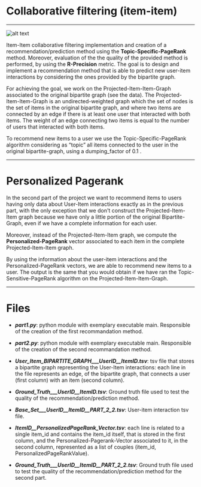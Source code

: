 # Collaborative filtering (item-item)
___

![alt text](https://miro.medium.com/max/1200/0*YpFJOPIoUdGZLWV9.jpg)

Item-Item collaborative filtering implementation and creation of a recommendation/prediction method using the **Topic-Specific-PageRank** method. Moreover, evaluation of the the quality of the provided method is performed, by using the **R-Precision** metric. The goal is to design and implement a recommendation method that is able to predict new user-item interactions by considering the ones provided by the bipartite graph. 

For achieving the goal, we work on the Projected-Item-Item-Graph associated to the original bipartite graph (see the data). The Projected-Item-Item-Graph is an undirected-weighted graph which the set of nodes is the set of items in the original bipartite graph, and where two items are connected by an edge if there is at least one user that interacted with both items. The weight of an edge connecting two items is equal to the number of users that interacted with both items.

To recommend new items to a user we use the Topic-Specific-PageRank algorithm considering as “topic” all items connected to the user in the original bipartite-graph, using a dumping_factor of 0.1 .

***

# Personalized Pagerank

In the second part of the project we want to recommend items to users having only data about User-Item interactions exactly as in the previous part, with the only exception that we don't construct the Projected-Item-Item graph because we have only a little portion of the original Bipartite-Graph, even if we have a complete information for each user.

Moreover, instead of the Projected-Item-Item graph, we compute the **Personalized-PageRank** vector associated to each item in the complete Projected-Item-Item graph. 

By using the information about the user-item interactions and the Personalized-PageRank vectors, we are able to recommend new items to a user. The output is the same that you would obtain if we have ran the Topic-Sensitive-PageRank algorithm on the Projected-Item-Item-Graph.

***

# Files

* ***part1.py***: python module with exemplary executable main. Responsible of the creation of the first recommandation method.

* ***part2.py***: python module with exemplary executable main. Responsible of the creation of the second recommandation method.

* ***User_Item_BIPARTITE_GRAPH___UserID__ItemID.tsv***: tsv file that stores a bipartite graph representing the User-Item interactions: each line in the file represents an edge, of the bipartite graph, that connects a user (first column) with an item (second column).

* ***Ground_Truth___UserID__ItemID.tsv***: Ground truth file used to test the quality of the recommendation/prediction method.

* ***Base_Set___UserID__ItemID__PART_2_2.tsv***: User-item interaction tsv file.

* ***ItemID__PersonalizedPageRank_Vector.tsv***: each line is related to a single item_id and contains the item_id itself, that is stored in the first column, and the Personalized-Pagerank-Vector associated to it, in the second column, represented as a list of couples (item_id, PersonalizedPageRankValue).

* ***Ground_Truth___UserID__ItemID__PART_2_2.tsv***: Ground truth file used to test the quality of the recommendation/prediction method for the second part.
